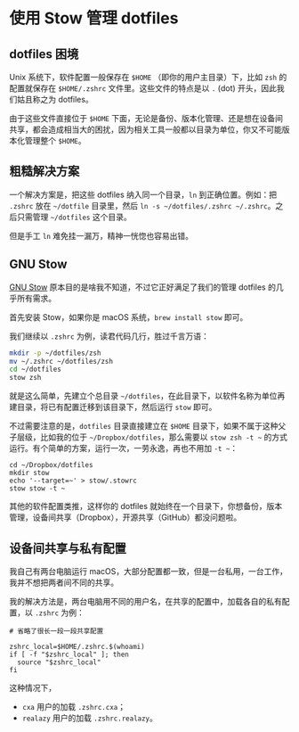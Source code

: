 # 使用 Stow 管理 dotfiles

## dotfiles 困境

Unix 系统下，软件配置一般保存在 `$HOME` （即你的用户主目录）下，比如 `zsh` 的配置就保存在 `$HOME/.zshrc` 文件里。这些文件的特点是以 `.` (dot) 开头，因此我们姑且称之为 dotfiles。

由于这些文件直接位于 `$HOME` 下面，无论是备份、版本化管理、还是想在设备间共享，都会造成相当大的困扰，因为相关工具一般都以目录为单位，你又不可能版本化管理整个 `$HOME`。

## 粗糙解决方案

一个解决方案是，把这些 dotfiles 纳入同一个目录，`ln` 到正确位置。例如：把 `.zshrc` 放在 `~/dotfile` 目录里，然后 `ln -s ~/dotfiles/.zshrc ~/.zshrc`。之后只需管理 `~/dotfiles` 这个目录。

但是手工 `ln` 难免挂一漏万，精神一恍惚也容易出错。

## GNU Stow

[GNU Stow][0] 原本目的是啥我不知道，不过它正好满足了我们的管理 dotfiles 的几乎所有需求。

首先安装 Stow，如果你是 macOS 系统，`brew install stow` 即可。

我们继续以 `.zshrc` 为例，读君代码几行，胜过千言万语：

```sh
mkdir -p ~/dotfiles/zsh
mv ~/.zshrc ~/dotfiles/zsh
cd ~/dotfiles
stow zsh
```

就是这么简单，先建立个总目录 `~/dotfiles`，在此目录下，以软件名称为单位再建目录，将已有配置迁移到该目录下，然后运行 `stow` 即可。

不过需要注意的是，`dotfiles` 目录直接建立在 `$HOME` 目录下，如果不属于这种父子层级，比如我的位于 `~/Dropbox/dotfiles`，那么需要以 `stow zsh -t ~` 的方式运行。有个简单的方案，运行一次，一劳永逸，再也不用加 `-t ~`：

```
cd ~/Dropbox/dotfiles
mkdir stow
echo '--target=~' > stow/.stowrc
stow stow -t ~
```

其他的软件配置类推，这样你的 dotfiles 就始终在一个目录下，你想备份，版本管理，设备间共享（Dropbox），开源共享（GitHub）都没问题啦。

## 设备间共享与私有配置

我自己有两台电脑运行 macOS，大部分配置都一致，但是一台私用，一台工作，我并不想把两者间不同的共享。

我的解决方法是，两台电脑用不同的用户名，在共享的配置中，加载各自的私有配置，以 `.zshrc` 为例：

```
# 省略了很长一段一段共享配置

zshrc_local=$HOME/.zshrc.$(whoami)
if [ -f "$zshrc_local" ]; then
  source "$zshrc_local"
fi
```

这种情况下，

- `cxa` 用户的加载 `.zshrc.cxa`；
- `realazy` 用户的加载 `.zshrc.realazy`。

[0]: https://www.gnu.org/software/stow/
